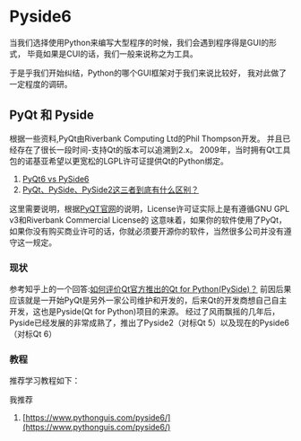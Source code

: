 # Pyside6

当我们选择使用Python来编写大型程序的时候，我们会遇到程序得是GUI的形式，
毕竟如果是CUI的话，我们一般来说称之为工具。

于是乎我们开始纠结，Python的哪个GUI框架对于我们来说比较好，
我对此做了一定程度的调研。


## PyQt 和 Pyside

根据一些资料,PyQt由Riverbank Computing Ltd的Phil Thompson开发。
并且已经存在了很长一段时间-支持Qt的版本可以追溯到2.x。
2009年，当时拥有Qt工具包的诺基亚希望以更宽松的LGPL许可证提供Qt的Python绑定。

1. [PyQt6 vs PySide6](https://www.pythonguis.com/faq/pyqt6-vs-pyside6/)
2. [PyQt、PySide、PySide2这三者到底有什么区别？](https://blog.csdn.net/luoyayun361/article/details/99281515)

这里需要说明，根据[PyQT官网](https://www.riverbankcomputing.com/software/pyqt/intro)的说明，License许可证实际上是有遵循GNU GPL v3和Riverbank Commercial License的
这意味着，如果你的软件使用了PyQt，如果你没有购买商业许可的话，你就必须要开源你的软件，当然很多公司并没有遵守这一规定。

### 现状

参考知乎上的一个回答:[如何评价Qt官方推出的Qt for Python(PySide)？](https://www.zhihu.com/question/306793447)
前因后果应该就是一开始PyQt是另外一家公司维护和开发的，后来Qt的开发商想自己自主开发，这也是Pyside(Qt for Python)项目的来源。
经过了风雨飘摇的几年后，Pyside已经发展的非常成熟了，推出了Pyside2（对标Qt 5）以及现在的Pyside6（对标Qt 6）


### 教程

推荐学习教程如下：

我推荐

1. [https://www.pythonguis.com/pyside6/](https://www.pythonguis.com/pyside6/)